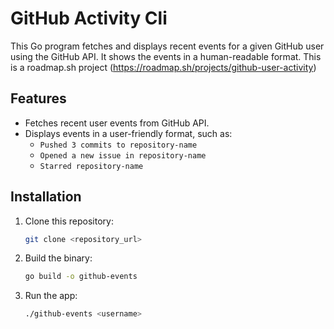 # GitHub Activity Cli
This Go program fetches and displays recent events for a given GitHub user using the GitHub API. It shows the events in a human-readable format.
This is a roadmap.sh project (https://roadmap.sh/projects/github-user-activity)
## Features

- Fetches recent user events from GitHub API.
- Displays events in a user-friendly format, such as:
    - `Pushed 3 commits to repository-name`
    - `Opened a new issue in repository-name`
    - `Starred repository-name`


## Installation

1. Clone this repository:
   ```bash
   git clone <repository_url>
   ```
2. Build the binary:
    ```bash
   go build -o github-events
    ```
3. Run the app:
    ```bash
   ./github-events <username>
    ```
